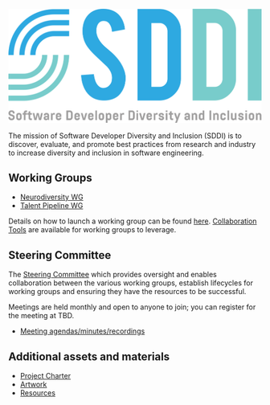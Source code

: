 ![](https://github.com/sddiproject/.github/raw/main/artwork/color/sddi-color.svg)

The mission of Software Developer Diversity and Inclusion (SDDI) is to discover, evaluate, and promote best practices from research and industry to increase diversity and inclusion in software engineering.

## Working Groups

- [Neurodiversity WG](https://github.com/sddiproject/neurodiversity-wg)
- [Talent Pipeline WG](https://github.com/sddiproject/talent-pipeline-wg)

Details on how to launch a working group can be found [here](../working_groups.md). [Collaboration Tools](../collaboration_tools.md) are available for working groups to leverage.

## Steering Committee

The [Steering Committee](../steering_committee) which provides oversight and enables collaboration between the various working groups, establish lifecycles for working groups and ensuring they have the resources to be successful. 

Meetings are held monthly and open to anyone to join; you can register for the meeting at TBD.

- [Meeting agendas/minutes/recordings](../steering_committee/meetings)

## Additional assets and materials

- [Project Charter](../charter.pdf)
- [Artwork](../artwork)
- [Resources](../resources.md)
